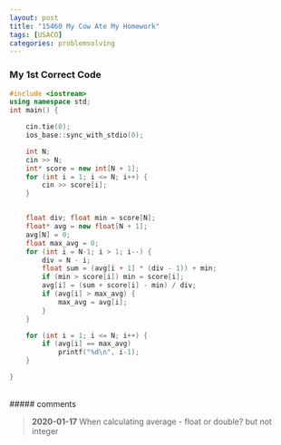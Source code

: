 ```yaml
---
layout: post
title: "15460 My Cow Ate My Homework"
tags: [USACO]
categories: problemsolving
---
```



### My 1st Correct Code


```c++
#include <iostream>
using namespace std;
int main() {

	cin.tie(0);
	ios_base::sync_with_stdio(0);

	int N;
	cin >> N;
	int* score = new int[N + 1];
	for (int i = 1; i <= N; i++) {
		cin >> score[i];
	}


	float div; float min = score[N];
	float* avg = new float[N + 1];
	avg[N] = 0;
	float max_avg = 0;
	for (int i = N-1; i > 1; i--) {
		div = N - i;
		float sum = (avg[i + 1] * (div - 1)) + min;
		if (min > score[i]) min = score[i];
		avg[i] = (sum + score[i] - min) / div;
		if (avg[i] > max_avg) {
			max_avg = avg[i];
		}
	}

	for (int i = 1; i <= N; i++) {
		if (avg[i] == max_avg)
			printf("%d\n", i-1);
	}

}
```

<br>
##### comments 

> **2020-01-17**   When calculating average - float or double? but not integer